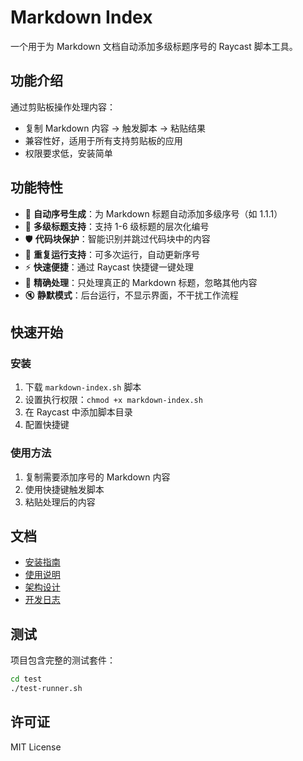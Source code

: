 # Markdown Index

一个用于为 Markdown 文档自动添加多级标题序号的 Raycast 脚本工具。

## 功能介绍

通过剪贴板操作处理内容：
- 复制 Markdown 内容 → 触发脚本 → 粘贴结果
- 兼容性好，适用于所有支持剪贴板的应用
- 权限要求低，安装简单

## 功能特性

- 🔢 **自动序号生成**：为 Markdown 标题自动添加多级序号（如 1.1.1）
- 📝 **多级标题支持**：支持 1-6 级标题的层次化编号
- 🛡️ **代码块保护**：智能识别并跳过代码块中的内容
- 🔄 **重复运行支持**：可多次运行，自动更新序号
- ⚡ **快速便捷**：通过 Raycast 快捷键一键处理
- 🎯 **精确处理**：只处理真正的 Markdown 标题，忽略其他内容
- 🔇 **静默模式**：后台运行，不显示界面，不干扰工作流程

## 快速开始

### 安装

1. 下载 `markdown-index.sh` 脚本
2. 设置执行权限：`chmod +x markdown-index.sh`
3. 在 Raycast 中添加脚本目录
4. 配置快捷键

### 使用方法

1. 复制需要添加序号的 Markdown 内容
2. 使用快捷键触发脚本
3. 粘贴处理后的内容

## 文档

- [安装指南](docs/installation.md)
- [使用说明](docs/usage.md)
- [架构设计](architecture.md)
- [开发日志](todolist.md)

## 测试

项目包含完整的测试套件：

```bash
cd test
./test-runner.sh
```

## 许可证

MIT License






